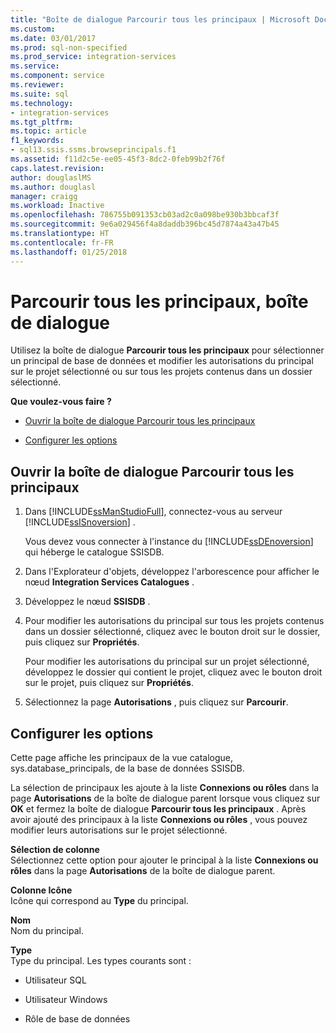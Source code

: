 ```yaml
---
title: "Boîte de dialogue Parcourir tous les principaux | Microsoft Docs"
ms.custom: 
ms.date: 03/01/2017
ms.prod: sql-non-specified
ms.prod_service: integration-services
ms.service: 
ms.component: service
ms.reviewer: 
ms.suite: sql
ms.technology:
- integration-services
ms.tgt_pltfrm: 
ms.topic: article
f1_keywords:
- sql13.ssis.ssms.browseprincipals.f1
ms.assetid: f11d2c5e-ee05-45f3-8dc2-0feb99b2f76f
caps.latest.revision: 
author: douglaslMS
ms.author: douglasl
manager: craigg
ms.workload: Inactive
ms.openlocfilehash: 786755b091353cb03ad2c0a098be930b3bbcaf3f
ms.sourcegitcommit: 9e6a029456f4a8daddb396bc45d7874a43a47b45
ms.translationtype: HT
ms.contentlocale: fr-FR
ms.lasthandoff: 01/25/2018
---
```

# <a name="browse-all-principals-dialog-box"></a>Parcourir tous les principaux, boîte de dialogue
  Utilisez la boîte de dialogue **Parcourir tous les principaux** pour sélectionner un principal de base de données et modifier les autorisations du principal sur le projet sélectionné ou sur tous les projets contenus dans un dossier sélectionné.  
  
 **Que voulez-vous faire ?**  
  
-   [Ouvrir la boîte de dialogue Parcourir tous les principaux](#open_dialog)  
  
-   [Configurer les options](#options)  
  
##  <a name="open_dialog"></a> Ouvrir la boîte de dialogue Parcourir tous les principaux  
  
1.  Dans [!INCLUDE[ssManStudioFull](../../includes/ssmanstudiofull-md.md)], connectez-vous au serveur [!INCLUDE[ssISnoversion](../../includes/ssisnoversion-md.md)] .  
  
     Vous devez vous connecter à l'instance du [!INCLUDE[ssDEnoversion](../../includes/ssdenoversion-md.md)] qui héberge le catalogue SSISDB.  
  
2.  Dans l'Explorateur d'objets, développez l'arborescence pour afficher le nœud **Integration Services Catalogues** .  
  
3.  Développez le nœud **SSISDB** .  
  
4.  Pour modifier les autorisations du principal sur tous les projets contenus dans un dossier sélectionné, cliquez avec le bouton droit sur le dossier, puis cliquez sur **Propriétés**.  
  
     Pour modifier les autorisations du principal sur un projet sélectionné, développez le dossier qui contient le projet, cliquez avec le bouton droit sur le projet, puis cliquez sur **Propriétés**.  
  
5.  Sélectionnez la page **Autorisations** , puis cliquez sur **Parcourir**.  
  
##  <a name="options"></a> Configurer les options  
 Cette page affiche les principaux de la vue catalogue, sys.database_principals, de la base de données SSISDB.  
  
 La sélection de principaux les ajoute à la liste **Connexions ou rôles** dans la page **Autorisations** de la boîte de dialogue parent lorsque vous cliquez sur **OK** et fermez la boîte de dialogue **Parcourir tous les principaux** . Après avoir ajouté des principaux à la liste **Connexions ou rôles** , vous pouvez modifier leurs autorisations sur le projet sélectionné.  
  
 **Sélection de colonne**  
 Sélectionnez cette option pour ajouter le principal à la liste **Connexions ou rôles** dans la page **Autorisations** de la boîte de dialogue parent.  
  
 **Colonne Icône**  
 Icône qui correspond au **Type** du principal.  
  
 **Nom**  
 Nom du principal.  
  
 **Type**  
 Type du principal. Les types courants sont :  
  
-   Utilisateur SQL  
  
-   Utilisateur Windows  
  
-   Rôle de base de données  
  
  
